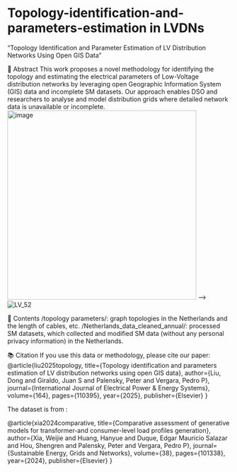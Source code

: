 # Topology-identification-and-parameters-estimation in LVDNs

“Topology Identification and Parameter Estimation of LV Distribution Networks Using Open GIS Data”

📄 Abstract
This work proposes a novel methodology for identifying the topology and estimating the electrical parameters of Low-Voltage distribution networks by leveraging open Geographic Information System (GIS) data and incomplete SM datasets. Our approach enables DSO and researchers to analyse and model distribution grids where detailed network data is unavailable or incomplete.
<img width="427" alt="image" src="https://github.com/user-attachments/assets/f0f4bd18-b9f8-4818-8a17-04a7d3ab08b1" />
--> ![LV_52](https://github.com/user-attachments/assets/9accff37-a625-4169-a6a8-ee5dc551d315)

📂 Contents
/topology parameters/: graph topologies in the Netherlands and the length of cables, etc.
/Netherlands_data_cleaned_annual/: processed SM datasets, which collected and modified SM data (without any personal privacy information) in the Netherlands.


📚 Citation
If you use this data or methodology, please cite our paper:
@article{liu2025topology,
  title={Topology identification and parameters estimation of LV distribution networks using open GIS data},
  author={Liu, Dong and Giraldo, Juan S and Palensky, Peter and Vergara, Pedro P},
  journal={International Journal of Electrical Power \& Energy Systems},
  volume={164},
  pages={110395},
  year={2025},
  publisher={Elsevier}
}

The dataset is from :

@article{xia2024comparative,
  title={Comparative assessment of generative models for transformer-and consumer-level load profiles generation},
  author={Xia, Weijie and Huang, Hanyue and Duque, Edgar Mauricio Salazar and Hou, Shengren and Palensky, Peter and Vergara, Pedro P},
  journal={Sustainable Energy, Grids and Networks},
  volume={38},
  pages={101338},
  year={2024},
  publisher={Elsevier}
}

